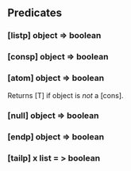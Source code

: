 ## Predicates

### [listp] object => boolean

### [consp] object => boolean

### [atom] object => boolean

Returns [T] if object is *not* a [cons].

### [null] object => boolean

### [endp] object => boolean

### [tailp] x list = > boolean
